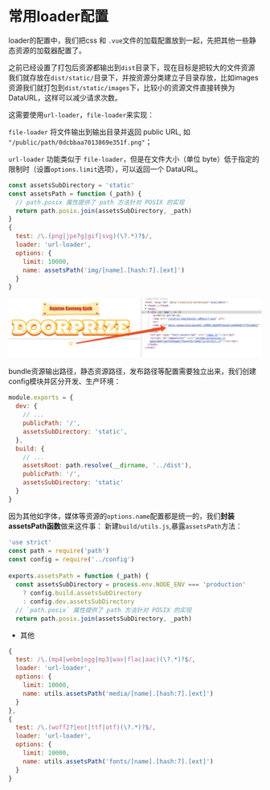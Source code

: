 常用loader配置
=========

loader的配置中，我们把css 和 `.vue`文件的加载配置放到一起，先把其他一些静态资源的加载器配置了。

之前已经设置了打包后资源都输出到`dist`目录下，现在目标是把较大的文件资源我们就存放在`dist/static/`目录下，并按资源分类建立子目录存放，比如images资源我们就打包到`dist/static/images`下，比较小的资源文件直接转换为 DataURL，这样可以减少请求次数。

这需要使用`url-loader`，`file-loader`来实现：

`file-loader` 将文件输出到输出目录并返回 public URL, 如 `"/public/path/0dcbbaa7013869e351f.png"`；

`url-loader` 功能类似于 `file-loader`，但是在文件大小（单位 byte）低于指定的限制时（设置`options.limit`选项），可以返回一个 DataURL。

``` js
const assetsSubDirectory = 'static'
const assetsPath = function (_path) {
  // path.posix 属性提供了 path 方法针对 POSIX 的实现
  return path.posix.join(assetsSubDirectory, _path)
}
{
  test: /\.(png|jpe?g|gif|svg)(\?.*)?$/,
  loader: 'url-loader',
  options: {
    limit: 10000,
    name: assetsPath('img/[name].[hash:7].[ext]')
  }
}
```

![.png转成DataURL](./images/6.jpeg)


bundle资源输出路径，静态资源路径，发布路径等配置需要独立出来，我们创建config模块并区分开发、生产环境：

``` js
module.exports = {
  dev: {
    // ...
    publicPath: '/',
    assetsSubDirectory: 'static',
  },
  build: {
    // ...
    assetsRoot: path.resolve(__dirname, '../dist'),
    publicPath: '/',
    assetsSubDirectory: 'static'
  }
}
```

因为其他如字体，媒体等资源的`options.name`配置都是统一的，我们**封装assetsPath函数**做来这件事：
新建`build/utils.js`,暴露`assetsPath`方法：

``` js
'use strict'
const path = require('path')
const config = require('../config')

exports.assetsPath = function (_path) {
  const assetsSubDirectory = process.env.NODE_ENV === 'production'
    ? config.build.assetsSubDirectory
    : config.dev.assetsSubDirectory
  // `path.posix` 属性提供了 path 方法针对 POSIX 的实现
  return path.posix.join(assetsSubDirectory, _path)
```

- 其他

``` js
{
  test: /\.(mp4|webm|ogg|mp3|wav|flac|aac)(\?.*)?$/,
  loader: 'url-loader',
  options: {
    limit: 10000,
    name: utils.assetsPath('media/[name].[hash:7].[ext]')
  }
},
{
  test: /\.(woff2?|eot|ttf|otf)(\?.*)?$/,
  loader: 'url-loader',
  options: {
    limit: 10000,
    name: utils.assetsPath('fonts/[name].[hash:7].[ext]')
  }
}
```